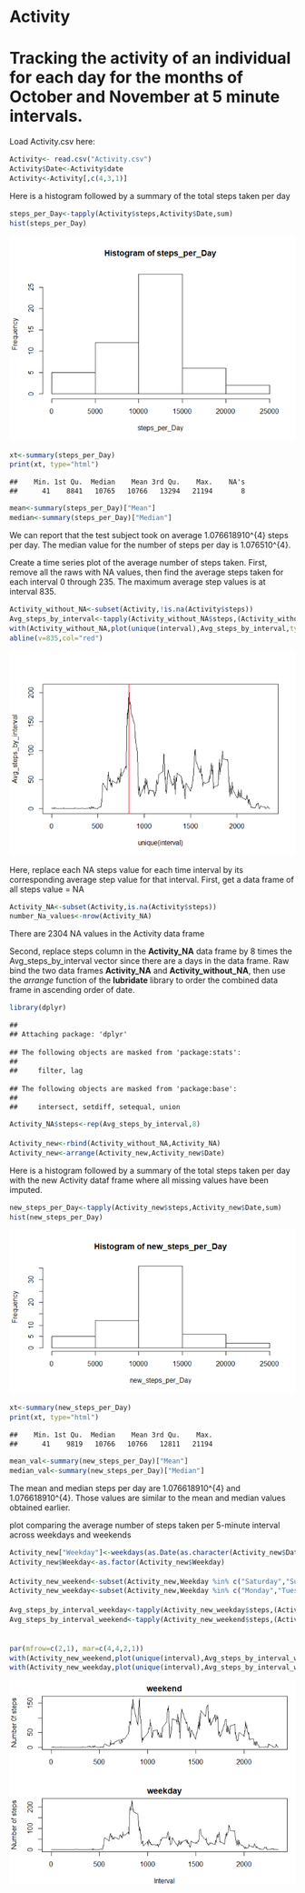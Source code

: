 Activity
================

# Tracking the activity of an individual for each day for the months of October and November at 5 minute intervals.

Load Activity.csv here:

``` r
Activity<- read.csv("Activity.csv")
Activity$Date<-Activity$date
Activity<-Activity[,c(4,3,1)]
```

Here is a histogram followed by a summary of the total steps taken per
day

``` r
steps_per_Day<-tapply(Activity$steps,Activity$Date,sum)
hist(steps_per_Day)
```

![](Figs/histogram1%20steps%20per%20Day-1.png)<!-- -->

``` r
xt<-summary(steps_per_Day)
print(xt, type="html")
```

    ##    Min. 1st Qu.  Median    Mean 3rd Qu.    Max.    NA's 
    ##      41    8841   10765   10766   13294   21194       8

``` r
mean<-summary(steps_per_Day)["Mean"]
median<-summary(steps_per_Day)["Median"]
```

We can report that the test subject took on average 1.076618910^{4}
steps per day. The median value for the number of steps per day is
1.076510^{4}.

Create a time series plot of the average number of steps taken. First,
remove all the raws with NA values, then find the average steps taken
for each interval 0 through 235. The maximum average step values is at
interval 835.

``` r
Activity_without_NA<-subset(Activity,!is.na(Activity$steps))
Avg_steps_by_interval<-tapply(Activity_without_NA$steps,(Activity_without_NA$interval),mean)
with(Activity_without_NA,plot(unique(interval),Avg_steps_by_interval,type="l"))
abline(v=835,col="red")
```

![](Figs/remove%20NA-1.png)<!-- -->

Here, replace each NA steps value for each time interval by its
corresponding average step value for that interval. First, get a data
frame of all steps value = NA

``` r
Activity_NA<-subset(Activity,is.na(Activity$steps))
number_Na_values<-nrow(Activity_NA)
```

There are 2304 NA values in the Activity data frame

Second, replace steps column in the **Activity\_NA** data frame by 8
times the Avg\_steps\_by\_interval vector since there are a days in the
data frame. Raw bind the two data frames **Activity\_NA** and
**Activity\_without\_NA**, then use the *arrange* function of the
**lubridate** library to order the combined data frame in ascending
order of date.

``` r
library(dplyr)
```

    ## 
    ## Attaching package: 'dplyr'

    ## The following objects are masked from 'package:stats':
    ## 
    ##     filter, lag

    ## The following objects are masked from 'package:base':
    ## 
    ##     intersect, setdiff, setequal, union

``` r
Activity_NA$steps<-rep(Avg_steps_by_interval,8)

Activity_new<-rbind(Activity_without_NA,Activity_NA)
Activity_new<-arrange(Activity_new,Activity_new$Date)
```

Here is a histogram followed by a summary of the total steps taken per
day with the new Activity dataf frame where all missing values have been
imputed.

``` r
new_steps_per_Day<-tapply(Activity_new$steps,Activity_new$Date,sum)
hist(new_steps_per_Day)
```

![](Figs/histogram2%20steps%20per%20Day-1.png)<!-- -->

``` r
xt<-summary(new_steps_per_Day)
print(xt, type="html")
```

    ##    Min. 1st Qu.  Median    Mean 3rd Qu.    Max. 
    ##      41    9819   10766   10766   12811   21194

``` r
mean_val<-summary(new_steps_per_Day)["Mean"]
median_val<-summary(new_steps_per_Day)["Median"]
```

The mean and median steps per day are 1.076618910^{4} and
1.076618910^{4}. Those values are similar to the mean and median values
obtained earlier.

plot comparing the average number of steps taken per 5-minute interval
across weekdays and
weekends

``` r
Activity_new["Weekday"]<-weekdays(as.Date(as.character(Activity_new$Date)))
Activity_new$Weekday<-as.factor(Activity_new$Weekday)

Activity_new_weekend<-subset(Activity_new,Weekday %in% c("Saturday","Sunday"))
Activity_new_weekday<-subset(Activity_new,Weekday %in% c("Monday","Tuesday","Wednesday","Thursday","Friday"))

Avg_steps_by_interval_weekday<-tapply(Activity_new_weekday$steps,(Activity_new_weekday$interval),mean)
Avg_steps_by_interval_weekend<-tapply(Activity_new_weekend$steps,(Activity_new_weekend$interval),mean)


par(mfrow=c(2,1), mar=c(4,4,2,1))
with(Activity_new_weekend,plot(unique(interval),Avg_steps_by_interval_weekend,type="l",main="weekend", xlab ="" ,ylab="Number 0f steps"))
with(Activity_new_weekday,plot(unique(interval),Avg_steps_by_interval_weekday,type="l",main="weekday", xlab ="Interval" ,ylab="Number of steps")) 
```

![](Figs/line%20plot-1.png)<!-- -->
